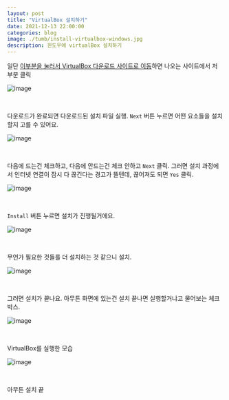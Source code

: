 ```yaml
---
layout: post
title: "VirtualBox 설치하기"
date: 2021-12-13 22:00:00
categories: blog
image: ./tumb/install-virtualbox-windows.jpg
description: 윈도우에 virtualBox 설치하기
---
```


일단 [이부분을 눌러서 VirtualBox 다운로드 사이트로 이동](https://www.virtualbox.org/wiki/Downloads)하면 나오는 사이트에서 저 부분 클릭

![image](https://darktornado.github.io/blog/assets/images/install-virtualbox-windows/0.jpg)

<br>

다운로드가 완료되면 다운로드된 설치 파일 실행. `Next` 버튼 누르면 어떤 요소들을 설치할지 고를 수 있어요.

![image](https://darktornado.github.io/blog/assets/images/install-virtualbox-windows/1.jpg)

<br>

다음에 드는건 체크하고, 다음에 안드는건 체크 안하고 `Next` 클릭. 그러면 설치 과정에서 인터넷 연결이 잠시 다 끊긴다는 경고가 뜰텐데, 끊어져도 되면 `Yes` 클릭.

![image](https://darktornado.github.io/blog/assets/images/install-virtualbox-windows/2.jpg)

<br>

`Install` 버튼 누르면 설치가 진행될거에요.
 
![image](https://darktornado.github.io/blog/assets/images/install-virtualbox-windows/3.jpg)

<br>

무언가 필요한 것들를 더 설치하는 것 같으니 설치.

![image](https://darktornado.github.io/blog/assets/images/install-virtualbox-windows/4.jpg)

<br>

그러면 설치가 끝나요. 아무튼 화면에 있는건 설치 끝나면 실행할거냐고 물어보는 체크박스.

![image](https://darktornado.github.io/blog/assets/images/install-virtualbox-windows/5.jpg)

<br>

VirtualBox를 실행한 모습

![image](https://darktornado.github.io/blog/assets/images/install-virtualbox-windows/6.jpg)

<br>

아무튼 설치 끝